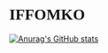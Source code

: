 <h1 class="name" style="font-family: 'Montserrat', 'sans-serif'; font-size="32px"">IFFOMKO</h1>
 
[![Anurag's GitHub stats](https://github-readme-stats.vercel.app/api?username=iffomko)](https://github.com/anuraghazra/github-readme-stats)
